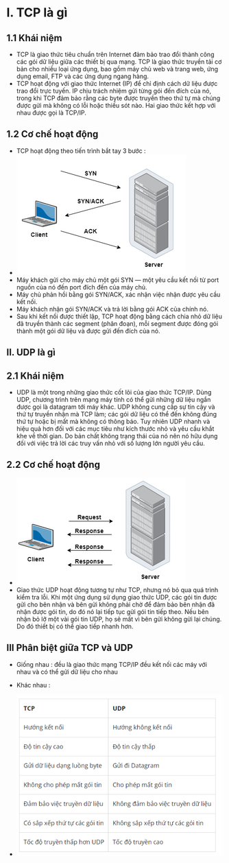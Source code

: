# I. TCP là gì
## 1.1 Khái niệm
-  TCP  là giao thức tiêu chuẩn trên Internet đảm bảo trao đổi thành công các gói dữ liệu giữa các thiết bị qua mạng. TCP là giao thức truyền tải cơ bản cho nhiều loại ứng dụng, bao gồm máy chủ web và trang web, ứng dụng email, FTP và các ứng dụng ngang hàng.
- TCP hoạt động với giao thức Internet (IP) để chỉ định cách dữ liệu được trao đổi trực tuyến. IP chịu trách nhiệm gửi từng gói đến đích của nó, trong khi TCP đảm bảo rằng các byte được truyền theo thứ tự mà chúng được gửi mà không có lỗi hoặc thiếu sót nào. Hai giao thức kết hợp với nhau được gọi là TCP/IP.
## 1.2 Cơ chế hoạt động
- TCP hoạt động theo tiến trình bắt tay 3 bước :
- <img src="img/1.PNG">
- Máy khách gửi cho máy chủ một gói SYN — một yêu cầu kết nối từ port nguồn của nó đến port đích đến của máy chủ.
- Máy chủ phản hồi bằng gói SYN/ACK, xác nhận việc nhận được yêu cầu kết nối.
- Máy khách nhận gói SYN/ACK và trả lời bằng gói ACK của chính nó.
- Sau khi kết nối được thiết lập, TCP hoạt động bằng cách chia nhỏ dữ liệu đã truyền thành các segment (phân đoạn), mỗi segment được đóng gói thành một gói dữ liệu và được gửi đến đích của nó.
## II. UDP là gì 
## 2.1 Khái niệm
- UDP  là một trong những giao thức cốt lõi của giao thức TCP/IP. Dùng UDP, chương trình trên mạng máy tính có thể gửi những dữ liệu ngắn được gọi là datagram tới máy khác. UDP không cung cấp sự tin cậy và thứ tự truyền nhận mà TCP làm; các gói dữ liệu có thể đến không đúng thứ tự hoặc bị mất mà không có thông báo. Tuy nhiên UDP nhanh và hiệu quả hơn đối với các mục tiêu như kích thước nhỏ và yêu cầu khắt khe về thời gian. Do bản chất không trạng thái của nó nên nó hữu dụng đối với việc trả lời các truy vấn nhỏ với số lượng lớn người yêu cầu.
## 2.2 Cơ chế hoạt động
- <img src="img/2.PNG">
- Giao thức UDP hoạt động tương tự như TCP, nhưng nó bỏ qua quá trình kiểm tra lỗi. Khi một ứng dụng sử dụng giao thức UDP, các gói tin được gửi cho bên nhận và bên gửi không phải chờ để đảm bảo bên nhận đã nhận được gói tin, do đó nó lại tiếp tục gửi gói tin tiếp theo. Nếu bên nhận bỏ lỡ một vài gói tin UDP, họ sẽ mất vì bên gửi không gửi lại chúng. Do đó thiết bị có thể giao tiếp nhanh hơn.

## III Phân biệt giữa TCP và UDP
- Giống nhau : đều là giao thức mạng TCP/IP đều kết nối các máy với nhau và có thể gửi dữ liệu cho nhau 
- Khác nhau :

- <img src="img/3.PNG">





